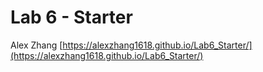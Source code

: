 # Lab 6 - Starter
Alex Zhang
[https://alexzhang1618.github.io/Lab6_Starter/](https://alexzhang1618.github.io/Lab6_Starter/)